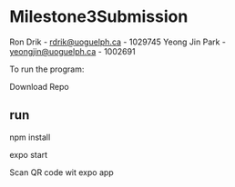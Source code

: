 # Milestone3Submission

Ron Drik       - rdrik@uoguelph.ca    - 1029745
Yeong Jin Park - yeongjin@uoguelph.ca - 1002691

To run the program:

Download Repo

run
----
npm install

expo start

Scan QR code wit expo app
